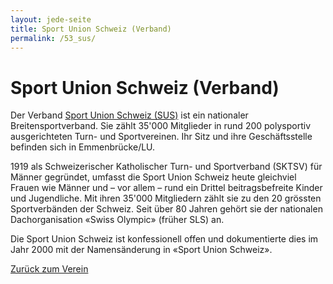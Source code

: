 ```yaml
---
layout: jede-seite
title: Sport Union Schweiz (Verband)
permalink: /53_sus/
---
```


# Sport Union Schweiz (Verband)

Der Verband <a href="https://sportunionschweiz.ch" target="_blank" rel="noopener noreferrer">Sport Union Schweiz (SUS)</a> ist ein nationaler Breitensportverband. Sie zählt 35'000 Mitglieder in rund 200 polysportiv ausgerichteten Turn- und Sportvereinen. Ihr Sitz und ihre Geschäftsstelle befinden sich in Emmenbrücke/LU.

1919 als Schweizerischer Katholischer Turn- und Sportverband (SKTSV) für Männer gegründet, umfasst die Sport Union Schweiz heute gleichviel Frauen wie Männer und – vor allem – rund ein Drittel beitragsbefreite Kinder und Jugendliche. Mit ihren 35'000 Mitgliedern zählt sie zu den 20 grössten Sportverbänden der Schweiz. Seit über 80 Jahren gehört sie der nationalen Dachorganisation «Swiss Olympic» (früher SLS) an.

Die Sport Union Schweiz ist konfessionell offen und dokumentierte dies im Jahr 2000 mit der Namensänderung in «Sport Union Schweiz».


[Zurück zum Verein](/verein)